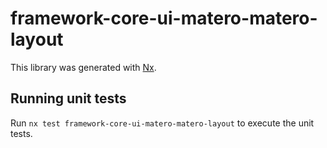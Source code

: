 # framework-core-ui-matero-matero-layout

This library was generated with [Nx](https://nx.dev).


## Running unit tests

Run `nx test framework-core-ui-matero-matero-layout` to execute the unit tests.


